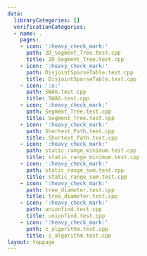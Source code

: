 ```yaml
---
data:
  libraryCategories: []
  verificationCategories:
  - name: .
    pages:
    - icon: ':heavy_check_mark:'
      path: 2D_Segment_Tree.test.cpp
      title: 2D_Segment_Tree.test.cpp
    - icon: ':heavy_check_mark:'
      path: DisjointSparseTable.test.cpp
      title: DisjointSparseTable.test.cpp
    - icon: ':x:'
      path: SWAG.test.cpp
      title: SWAG.test.cpp
    - icon: ':heavy_check_mark:'
      path: Segment_Tree.test.cpp
      title: Segment_Tree.test.cpp
    - icon: ':heavy_check_mark:'
      path: Shortest_Path.test.cpp
      title: Shortest_Path.test.cpp
    - icon: ':heavy_check_mark:'
      path: static_range_minimum.test.cpp
      title: static_range_minimum.test.cpp
    - icon: ':heavy_check_mark:'
      path: static_range_sum.test.cpp
      title: static_range_sum.test.cpp
    - icon: ':heavy_check_mark:'
      path: tree_diameter.test.cpp
      title: tree_diameter.test.cpp
    - icon: ':heavy_check_mark:'
      path: unionfind.test.cpp
      title: unionfind.test.cpp
    - icon: ':heavy_check_mark:'
      path: z_algorithm.test.cpp
      title: z_algorithm.test.cpp
layout: toppage
---
```

